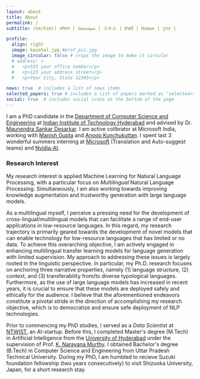 ```yaml
---
layout: about
title: About
permalink: /
subtitle: (he/him)| कौशल | கௌஷல் | スキル | కౌశల్ | Навык | ਹੁਨਰ |

profile:
  align: right
  image: kaushal.jpg #prof_pic.jpg
  image_circular: false # crops the image to make it circular
  # address: >
  #   <p>555 your office number</p>
  #   <p>123 your address street</p>
  #   <p>Your City, State 12345</p>

news: true  # includes a list of news items
selected_papers: true # includes a list of papers marked as "selected={true}"
social: true  # includes social icons at the bottom of the page
---
```


I am a PhD candidate in the [Department of Computer Science and Engineering](https://cse.iith.ac.in/) at [Indian Institute of Technology Hyderabad](https://www.iith.ac.in/) and advised by Dr. [Maunendra Sankar Desarkar](https://www.iith.ac.in/~maunendra/). I am active collbrator at Microsoft India, working with [Manish Gupta](https://sites.google.com/view/manishg/) and [Anoop Kunchukuttan](https://anoopkunchukuttan.gitlab.io/). I spent last 3 wonderful summers interning at [Microsoft](https://www.microsoft.com/en-in/msidc/hyderabad-campus.aspx) (Translation and Auto-suggest teams) and [Nvidia-AI](https://resources.nvidia.com/en-us-gps-ai-capacity-building/nvaitc-research).

<h3><a>Research Interest</a></h3>

My research interest is applied Machine Learning for Natural Language Processing, with a particular focus on *Multilingual* Natural Language Processing. Simultaneously, I am also working towards improving knowledge augmentation and trustworthy generation with large language models. 

As a multilingual myself, I perceive a pressing need for the development of cross-lingual/multilingual models that can facilitate a range of end-user applications in low-resource languages. In this regard, my research trajectory is primarily geared towards the development of novel models that can enable technology for low-resource languages that has limited or no data. To achieve this overarching objective, I am actively engaged in enhancing multilingual transfer learning models for language generation with limited supervision. My approach to addressing these issues is largely rooted in the linguistic perspective. In particular, my Ph.D. research focuses on anchoring three narrative properties, namely (1) language structure, (2) context, and (3) transferability from/to diverse typological languages. Furthermore, as the use of large language models has increased in recent years, it is crucial to ensure that these models are deployed safely and ethically for the audience. I believe that the aforementioned endeavors constitute a pivotal stride in the direction of accomplishing my research objective, which is to democratize and ensure sefe deployment of NLP technologies.

<!-- My research intreast is applied Machine Learning techniques for Natural Language Processing specifically Multilingual  natural language processing.  As a multilingual myself, I envision a need for a cross-lingual/multilingual model that enables many end-user applications in low-resource languages (LRLs). Towards this trajectory, I am particularly interested in devloping novel models to enable technologies for low-resource languages with limited or no datset. With this overarching objective, I work towards improving multilingual transfer learning models for language generation with limited supervision. I have been mostly approaching issues from the linguistic side.  Specifically, my Ph.D. is focused on anchoring three narrative properties, which are (1) language structure, (2) context, and (3) transferability from/to diverse typological languages. I believe this is a step towards realizing my research mission to democrtize NLP technologies to diverse audiences. -->

Prior to commencing my PhD studies, I served as a *Data Scientist* at [NTWIST](https://ntwist.com/), an AI-startup. Before this, I completed Master's degree (M.Tech) in Artificial Intelligence from the [University of Hyderabad](https://www.uohyd.ac.in/)  under the supervision of Prof. [K. Narayana Murthy](http://languagetechnologies.uohyd.ac.in/). I obtained Bachelor's degree (B.Tech) in Computer Science and Engineering from Uttar Pradesh Technical University. During my PhD, I am humbled to recieve Suzuki foundation fellowship (two years consecutively) to visit Shizuoka University, Japan, for a short research stay.

 <!-- I worked in AI Startup i.e.,  as _data science analyst_. Prior to this, I completed my M.Tech in Artificial Intelligence from [University of Hyderabad](https://www.uohyd.ac.in/) under the guidance of Prof. [K. Narayana Murthy](http://languagetechnologies.uohyd.ac.in/) after completing my B.Tech from Uttar Pradesh Technical University. -->

